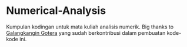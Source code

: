 # Numerical-Analysis

Kumpulan kodingan untuk mata kuliah analisis numerik. Big thanks to [Galangkangin Gotera](https://www.github.com/thegalang) yang sudah berkontribusi dalam pembuatan kode-kode ini.
